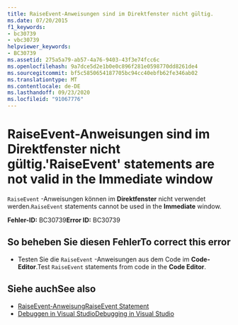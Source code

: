 ```yaml
---
title: RaiseEvent-Anweisungen sind im Direktfenster nicht gültig.
ms.date: 07/20/2015
f1_keywords:
- bc30739
- vbc30739
helpviewer_keywords:
- BC30739
ms.assetid: 275a5a79-ab57-4a76-9403-43f3e74fcc6c
ms.openlocfilehash: 9a7dce5d2e1b0e0c896f281e0598770dd8261de4
ms.sourcegitcommit: bf5c5850654187705bc94cc40ebfb62fe346ab02
ms.translationtype: MT
ms.contentlocale: de-DE
ms.lasthandoff: 09/23/2020
ms.locfileid: "91067776"
---
```

# <a name="raiseevent-statements-are-not-valid-in-the-immediate-window"></a><span data-ttu-id="ba2b5-102">RaiseEvent-Anweisungen sind im Direktfenster nicht gültig.</span><span class="sxs-lookup"><span data-stu-id="ba2b5-102">'RaiseEvent' statements are not valid in the Immediate window</span></span>

<span data-ttu-id="ba2b5-103">`RaiseEvent` -Anweisungen können im **Direktfenster** nicht verwendet werden.</span><span class="sxs-lookup"><span data-stu-id="ba2b5-103">`RaiseEvent` statements cannot be used in the **Immediate** window.</span></span>  
  
 <span data-ttu-id="ba2b5-104">**Fehler-ID:** BC30739</span><span class="sxs-lookup"><span data-stu-id="ba2b5-104">**Error ID:** BC30739</span></span>  
  
## <a name="to-correct-this-error"></a><span data-ttu-id="ba2b5-105">So beheben Sie diesen Fehler</span><span class="sxs-lookup"><span data-stu-id="ba2b5-105">To correct this error</span></span>  
  
- <span data-ttu-id="ba2b5-106">Testen Sie die `RaiseEvent` -Anweisungen aus dem Code im **Code-Editor**.</span><span class="sxs-lookup"><span data-stu-id="ba2b5-106">Test `RaiseEvent` statements from code in the **Code Editor**.</span></span>  
  
## <a name="see-also"></a><span data-ttu-id="ba2b5-107">Siehe auch</span><span class="sxs-lookup"><span data-stu-id="ba2b5-107">See also</span></span>

- [<span data-ttu-id="ba2b5-108">RaiseEvent-Anweisung</span><span class="sxs-lookup"><span data-stu-id="ba2b5-108">RaiseEvent Statement</span></span>](../language-reference/statements/raiseevent-statement.md)
- [<span data-ttu-id="ba2b5-109">Debuggen in Visual Studio</span><span class="sxs-lookup"><span data-stu-id="ba2b5-109">Debugging in Visual Studio</span></span>](/visualstudio/debugger/debugger-feature-tour)

